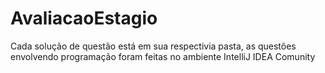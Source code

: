 # AvaliacaoEstagio
 
Cada solução de questão está em sua respectivia pasta, as questões envolvendo programação foram feitas no ambiente IntelliJ IDEA Comunity
